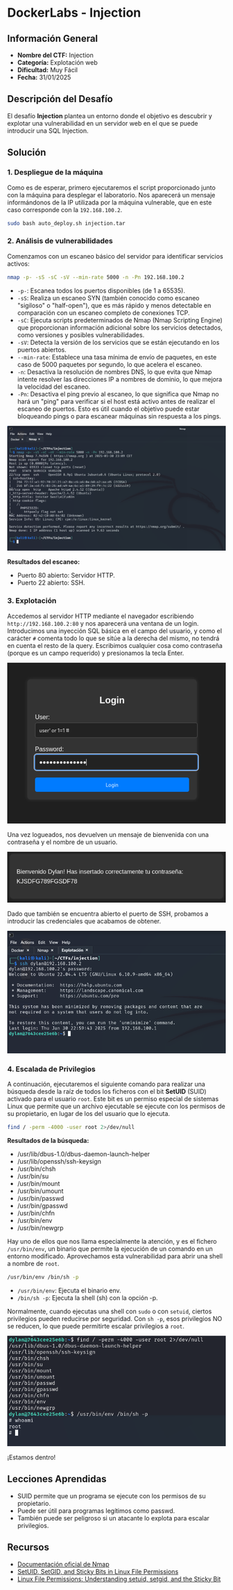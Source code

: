 # DockerLabs - Injection

## Información General

- **Nombre del CTF:** Injection
- **Categoría:** Explotación web
- **Dificultad:** Muy Fácil
- **Fecha:** 31/01/2025

## Descripción del Desafío

El desafío **Injection** plantea un entorno donde el objetivo es descubrir y explotar una vulnerabilidad en un servidor web en el que se puede introducir una SQL Injection.  

## Solución

### 1. Despliegue de la máquina

Como es de esperar, primero ejecutaremos el script proporcionado junto con la máquina para desplegar el laboratorio. Nos aparecerá un mensaje informándonos de la IP utilizada por la máquina vulnerable, que en este caso corresponde con la `192.168.100.2`.

```bash
sudo bash auto_deploy.sh injection.tar
```

### 2. Análisis de vulnerabilidades

Comenzamos con un escaneo básico del servidor para identificar servicios activos:

```bash
nmap -p- -sS -sC -sV --min-rate 5000 -n -Pn 192.168.100.2
```

- `-p-`: Escanea todos los puertos disponibles (de 1 a 65535).
- `-sS`: Realiza un escaneo SYN (también conocido como escaneo "sigiloso" o "half-open"), que es más rápido y menos detectable en comparación con un escaneo completo de conexiones TCP.
- `-sC`: Ejecuta scripts predeterminados de Nmap (Nmap Scripting Engine) que proporcionan información adicional sobre los servicios detectados, como versiones y posibles vulnerabilidades.
- `-sV`: Detecta la versión de los servicios que se están ejecutando en los puertos abiertos.
- `--min-rate`: Establece una tasa mínima de envío de paquetes, en este caso de 5000 paquetes por segundo, lo que acelera el escaneo.
- `-n`: Desactiva la resolución de nombres DNS, lo que evita que Nmap intente resolver las direcciones IP a nombres de dominio, lo que mejora la velocidad del escaneo.
- `-Pn`: Desactiva el ping previo al escaneo, lo que significa que Nmap no hará un "ping" para verificar si el host está activo antes de realizar el escaneo de puertos. Esto es útil cuando el objetivo puede estar bloqueando pings o para escanear máquinas sin respuesta a los pings.

![image](https://github.com/eliferrob/CTFs/blob/main/DockerLabs%20-%20Injection/assets/Injection%20(1).png)

**Resultados del escaneo:**

- Puerto 80 abierto: Servidor HTTP.
- Puerto 22 abierto: SSH.

### 3. Explotación

Accedemos al servidor HTTP mediante el navegador escribiendo `http://192.168.100.2:80` y nos aparecerá una ventana de un login. Introducimos una inyección SQL básica en el campo del usuario, y como el carácter `#` comenta todo lo que se sitúe a la derecha del mismo, no tendrá en cuenta el resto de la query. Escribimos cualquier cosa como contraseña (porque es un campo requerido) y presionamos la tecla Enter.

![image](https://github.com/eliferrob/CTFs/blob/main/DockerLabs%20-%20Injection/assets/Injection%20(2).png)

Una vez logueados, nos devuelven un mensaje de bienvenida con una contraseña y el nombre de un usuario.

![image](https://github.com/eliferrob/CTFs/blob/main/DockerLabs%20-%20Injection/assets/Injection%20(3).png)

 Dado que también se encuentra abierto el puerto de SSH, probamos a introducir las credenciales que acabamos de obtener.

![image](https://github.com/eliferrob/CTFs/blob/main/DockerLabs%20-%20Injection/assets/Injection%20(4).png)

### 4. Escalada de Privilegios

A continuación, ejecutaremos el siguiente comando para realizar una búsqueda desde la raíz de todos los ficheros con el bit **SetUID** (SUID) activado para el usuario `root`. Este bit es un permiso especial de sistemas Linux que permite que un archivo ejecutable se ejecute con los permisos de su propietario, en lugar de los del usuario que lo ejecuta. 

```bash
find / -perm -4000 -user root 2>/dev/null
```

**Resultados de la búsqueda:**

- /usr/lib/dbus-1.0/dbus-daemon-launch-helper
- /usr/lib/openssh/ssh-keysign
- /usr/bin/chsh
- /usr/bin/su
- /usr/bin/mount
- /usr/bin/umount
- /usr/bin/passwd
- /usr/bin/gpasswd
- /usr/bin/chfn
- /usr/bin/env
- /usr/bin/newgrp

Hay uno de ellos que nos llama especialmente la atención, y es el fichero `/usr/bin/env`, un binario que permite la ejecución de un comando en un entorno modificado. Aprovechamos esta vulnerabilidad para abrir una shell a nombre de `root`.

```bash
/usr/bin/env /bin/sh -p
```

- `/usr/bin/env`: Ejecuta el binario env.
- `/bin/sh -p`: Ejecuta la shell (sh) con la opción -p.

Normalmente, cuando ejecutas una shell con `sudo` o con `setuid`, ciertos privilegios pueden reducirse por seguridad. Con `sh -p`, esos privilegios NO se reducen, lo que puede permitirte escalar privilegios a `root`.

![image](https://github.com/eliferrob/CTFs/blob/main/DockerLabs%20-%20Injection/assets/Injection%20(5).png)

¡Estamos dentro!

## Lecciones Aprendidas

- SUID permite que un programa se ejecute con los permisos de su propietario.
- Puede ser útil para programas legítimos como passwd.
- También puede ser peligroso si un atacante lo explota para escalar privilegios.

## Recursos

- [Documentación oficial de Nmap](https://nmap.org/man/es/index.html)
- [SetUID, SetGID, and Sticky Bits in Linux File Permissions](https://www.geeksforgeeks.org/setuid-setgid-and-sticky-bits-in-linux-file-permissions/)
- [Linux File Permissions: Understanding setuid, setgid, and the Sticky Bit](https://www.cbtnuggets.com/blog/technology/system-admin/linux-file-permissions-understanding-setuid-setgid-and-the-sticky-bit)

